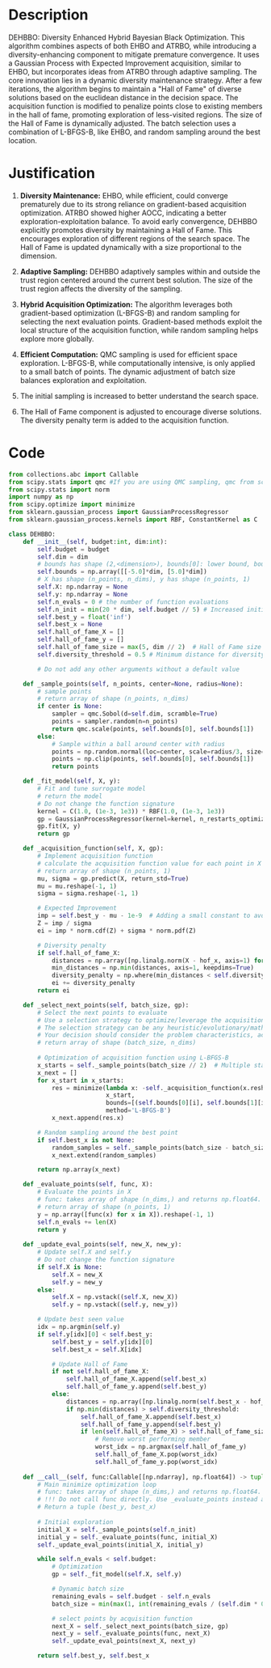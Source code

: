 # Description
DEHBBO: Diversity Enhanced Hybrid Bayesian Black Optimization. This algorithm combines aspects of both EHBO and ATRBO, while introducing a diversity-enhancing component to mitigate premature convergence. It uses a Gaussian Process with Expected Improvement acquisition, similar to EHBO, but incorporates ideas from ATRBO through adaptive sampling. The core innovation lies in a dynamic diversity maintenance strategy. After a few iterations, the algorithm begins to maintain a "Hall of Fame" of diverse solutions based on the euclidean distance in the decision space. The acquisition function is modified to penalize points close to existing members in the hall of fame, promoting exploration of less-visited regions. The size of the Hall of Fame is dynamically adjusted. The batch selection uses a combination of L-BFGS-B, like EHBO, and random sampling around the best location.

# Justification
1.  **Diversity Maintenance:** EHBO, while efficient, could converge prematurely due to its strong reliance on gradient-based acquisition optimization. ATRBO showed higher AOCC, indicating a better exploration-exploitation balance. To avoid early convergence, DEHBBO explicitly promotes diversity by maintaining a Hall of Fame. This encourages exploration of different regions of the search space. The Hall of Fame is updated dynamically with a size proportional to the dimension.

2.  **Adaptive Sampling:** DEHBBO adaptively samples within and outside the trust region centered around the current best solution. The size of the trust region affects the diversity of the sampling.

3.  **Hybrid Acquisition Optimization:** The algorithm leverages both gradient-based optimization (L-BFGS-B) and random sampling for selecting the next evaluation points. Gradient-based methods exploit the local structure of the acquisition function, while random sampling helps explore more globally.

4.  **Efficient Computation:** QMC sampling is used for efficient space exploration. L-BFGS-B, while computationally intensive, is only applied to a small batch of points. The dynamic adjustment of batch size balances exploration and exploitation.

5. The initial sampling is increased to better understand the search space.

6.  The Hall of Fame component is adjusted to encourage diverse solutions. The diversity penalty term is added to the acquisition function.

# Code
```python
from collections.abc import Callable
from scipy.stats import qmc #If you are using QMC sampling, qmc from scipy is encouraged. Remove this line if you have better alternatives.
from scipy.stats import norm
import numpy as np
from scipy.optimize import minimize
from sklearn.gaussian_process import GaussianProcessRegressor
from sklearn.gaussian_process.kernels import RBF, ConstantKernel as C

class DEHBBO:
    def __init__(self, budget:int, dim:int):
        self.budget = budget
        self.dim = dim
        # bounds has shape (2,<dimension>), bounds[0]: lower bound, bounds[1]: upper bound
        self.bounds = np.array([[-5.0]*dim, [5.0]*dim])
        # X has shape (n_points, n_dims), y has shape (n_points, 1)
        self.X: np.ndarray = None
        self.y: np.ndarray = None
        self.n_evals = 0 # the number of function evaluations
        self.n_init = min(20 * dim, self.budget // 5) # Increased initial exploration
        self.best_y = float('inf')
        self.best_x = None
        self.hall_of_fame_X = []
        self.hall_of_fame_y = []
        self.hall_of_fame_size = max(5, dim // 2)  # Hall of Fame size
        self.diversity_threshold = 0.5 # Minimum distance for diversity

        # Do not add any other arguments without a default value

    def _sample_points(self, n_points, center=None, radius=None):
        # sample points
        # return array of shape (n_points, n_dims)
        if center is None:
            sampler = qmc.Sobol(d=self.dim, scramble=True)
            points = sampler.random(n=n_points)
            return qmc.scale(points, self.bounds[0], self.bounds[1])
        else:
            # Sample within a ball around center with radius
            points = np.random.normal(loc=center, scale=radius/3, size=(n_points, self.dim))
            points = np.clip(points, self.bounds[0], self.bounds[1])
            return points

    def _fit_model(self, X, y):
        # Fit and tune surrogate model 
        # return the model
        # Do not change the function signature
        kernel = C(1.0, (1e-3, 1e3)) * RBF(1.0, (1e-3, 1e3))
        gp = GaussianProcessRegressor(kernel=kernel, n_restarts_optimizer=5, random_state=42)
        gp.fit(X, y)
        return gp

    def _acquisition_function(self, X, gp):
        # Implement acquisition function 
        # calculate the acquisition function value for each point in X
        # return array of shape (n_points, 1)
        mu, sigma = gp.predict(X, return_std=True)
        mu = mu.reshape(-1, 1)
        sigma = sigma.reshape(-1, 1)

        # Expected Improvement
        imp = self.best_y - mu - 1e-9  # Adding a small constant to avoid division by zero
        Z = imp / sigma
        ei = imp * norm.cdf(Z) + sigma * norm.pdf(Z)

        # Diversity penalty
        if self.hall_of_fame_X:
            distances = np.array([np.linalg.norm(X - hof_x, axis=1) for hof_x in self.hall_of_fame_X]).T
            min_distances = np.min(distances, axis=1, keepdims=True)
            diversity_penalty = np.where(min_distances < self.diversity_threshold, -100, 0)  # Penalize close points
            ei += diversity_penalty
        return ei

    def _select_next_points(self, batch_size, gp):
        # Select the next points to evaluate
        # Use a selection strategy to optimize/leverage the acquisition function 
        # The selection strategy can be any heuristic/evolutionary/mathematical/hybrid methods.
        # Your decision should consider the problem characteristics, acquisition function, and the computational efficiency.
        # return array of shape (batch_size, n_dims)
        
        # Optimization of acquisition function using L-BFGS-B
        x_starts = self._sample_points(batch_size // 2)  # Multiple starting points
        x_next = []
        for x_start in x_starts:
            res = minimize(lambda x: -self._acquisition_function(x.reshape(1, -1), gp),
                           x_start,
                           bounds=[(self.bounds[0][i], self.bounds[1][i]) for i in range(self.dim)],
                           method='L-BFGS-B')
            x_next.append(res.x)

        # Random sampling around the best point
        if self.best_x is not None:
            random_samples = self._sample_points(batch_size - batch_size // 2, center=self.best_x, radius=0.5)
            x_next.extend(random_samples)

        return np.array(x_next)

    def _evaluate_points(self, func, X):
        # Evaluate the points in X
        # func: takes array of shape (n_dims,) and returns np.float64.
        # return array of shape (n_points, 1)
        y = np.array([func(x) for x in X]).reshape(-1, 1)
        self.n_evals += len(X)
        return y
    
    def _update_eval_points(self, new_X, new_y):
        # Update self.X and self.y
        # Do not change the function signature
        if self.X is None:
            self.X = new_X
            self.y = new_y
        else:
            self.X = np.vstack((self.X, new_X))
            self.y = np.vstack((self.y, new_y))

        # Update best seen value
        idx = np.argmin(self.y)
        if self.y[idx][0] < self.best_y:
            self.best_y = self.y[idx][0]
            self.best_x = self.X[idx]

            # Update Hall of Fame
            if not self.hall_of_fame_X:
                self.hall_of_fame_X.append(self.best_x)
                self.hall_of_fame_y.append(self.best_y)
            else:
                distances = np.array([np.linalg.norm(self.best_x - hof_x) for hof_x in self.hall_of_fame_X])
                if np.min(distances) > self.diversity_threshold:
                    self.hall_of_fame_X.append(self.best_x)
                    self.hall_of_fame_y.append(self.best_y)
                    if len(self.hall_of_fame_X) > self.hall_of_fame_size:
                        # Remove worst performing member
                        worst_idx = np.argmax(self.hall_of_fame_y)
                        self.hall_of_fame_X.pop(worst_idx)
                        self.hall_of_fame_y.pop(worst_idx)
    
    def __call__(self, func:Callable[[np.ndarray], np.float64]) -> tuple[np.float64, np.array]:
        # Main minimize optimization loop
        # func: takes array of shape (n_dims,) and returns np.float64. 
        # !!! Do not call func directly. Use _evaluate_points instead and be aware of the budget when calling it. !!!
        # Return a tuple (best_y, best_x)
        
        # Initial exploration
        initial_X = self._sample_points(self.n_init)
        initial_y = self._evaluate_points(func, initial_X)
        self._update_eval_points(initial_X, initial_y)

        while self.n_evals < self.budget:
            # Optimization
            gp = self._fit_model(self.X, self.y)

            # Dynamic batch size
            remaining_evals = self.budget - self.n_evals
            batch_size = min(max(1, int(remaining_evals / (self.dim * 0.1))), 20) # Ensure at least 1 point and limit to 20

            # select points by acquisition function
            next_X = self._select_next_points(batch_size, gp)
            next_y = self._evaluate_points(func, next_X)
            self._update_eval_points(next_X, next_y)

        return self.best_y, self.best_x
```